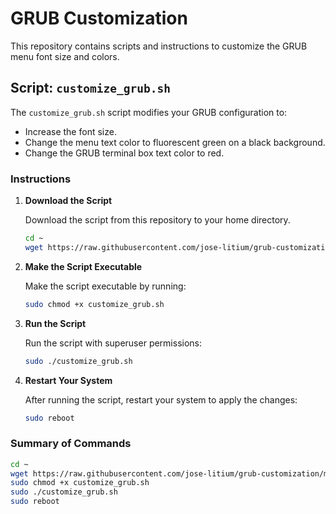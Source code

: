# GRUB Customization

This repository contains scripts and instructions to customize the GRUB menu font size and colors.

## Script: `customize_grub.sh`

The `customize_grub.sh` script modifies your GRUB configuration to:
- Increase the font size.
- Change the menu text color to fluorescent green on a black background.
- Change the GRUB terminal box text color to red.

### Instructions

1. **Download the Script**

    Download the script from this repository to your home directory.

    ```sh
    cd ~
    wget https://raw.githubusercontent.com/jose-litium/grub-customization/main/customize_grub.sh
    ```

2. **Make the Script Executable**

    Make the script executable by running:

    ```sh
    sudo chmod +x customize_grub.sh
    ```

3. **Run the Script**

    Run the script with superuser permissions:

    ```sh
    sudo ./customize_grub.sh
    ```

4. **Restart Your System**

    After running the script, restart your system to apply the changes:

    ```sh
    sudo reboot
    ```

### Summary of Commands

```sh
cd ~
wget https://raw.githubusercontent.com/jose-litium/grub-customization/main/customize_grub.sh
sudo chmod +x customize_grub.sh
sudo ./customize_grub.sh
sudo reboot
